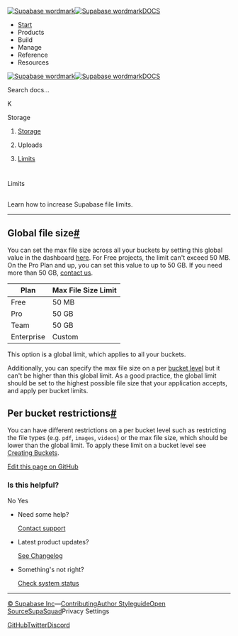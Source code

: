 [![Supabase wordmark](https://supabase.com/docs/_next/image?url=%2Fdocs%2Fsupabase-dark.svg&w=256&q=75&dpl=dpl_5BYG5BkQhU19GEfZfhcgAbeGcRQo)![Supabase wordmark](https://supabase.com/docs/_next/image?url=%2Fdocs%2Fsupabase-light.svg&w=256&q=75&dpl=dpl_5BYG5BkQhU19GEfZfhcgAbeGcRQo)DOCS](https://supabase.com/docs)

-   [Start](https://supabase.com/docs/guides/getting-started)
-   Products
-   Build
-   Manage
-   Reference
-   Resources

[![Supabase wordmark](https://supabase.com/docs/_next/image?url=%2Fdocs%2Fsupabase-dark.svg&w=256&q=75&dpl=dpl_5BYG5BkQhU19GEfZfhcgAbeGcRQo)![Supabase wordmark](https://supabase.com/docs/_next/image?url=%2Fdocs%2Fsupabase-light.svg&w=256&q=75&dpl=dpl_5BYG5BkQhU19GEfZfhcgAbeGcRQo)DOCS](https://supabase.com/docs)

Search docs...

K

Storage

1.  [Storage](https://supabase.com/docs/guides/storage)

3.  Uploads

5.  [Limits](https://supabase.com/docs/guides/storage/uploads/file-limits)

# 

Limits

## 

Learn how to increase Supabase file limits.

* * *

## Global file size[#](#global-file-size)

You can set the max file size across all your buckets by setting this global value in the dashboard [here](https://supabase.com/dashboard/project/_/settings/storage). For Free projects, the limit can't exceed 50 MB. On the Pro Plan and up, you can set this value to up to 50 GB. If you need more than 50 GB, [contact us](https://supabase.com/dashboard/support/new).

| Plan | Max File Size Limit |
| --- | --- |
| Free | 50 MB |
| Pro | 50 GB |
| Team | 50 GB |
| Enterprise | Custom |

This option is a global limit, which applies to all your buckets.

Additionally, you can specify the max file size on a per [bucket level](https://supabase.com/docs/guides/storage/buckets/creating-buckets#restricting-uploads) but it can't be higher than this global limit. As a good practice, the global limit should be set to the highest possible file size that your application accepts, and apply per bucket limits.

## Per bucket restrictions[#](#per-bucket-restrictions)

You can have different restrictions on a per bucket level such as restricting the file types (e.g. `pdf`, `images`, `videos`) or the max file size, which should be lower than the global limit. To apply these limit on a bucket level see [Creating Buckets](https://supabase.com/docs/guides/storage/buckets/creating-buckets#restricting-uploads).

[Edit this page on GitHub](https://github.com/supabase/supabase/blob/master/apps/docs/content/guides/storage/uploads/file-limits.mdx)

### Is this helpful?

No Yes

-   Need some help?
    
    [Contact support](https://supabase.com/support)
-   Latest product updates?
    
    [See Changelog](https://supabase.com/changelog)
-   Something's not right?
    
    [Check system status](https://status.supabase.com/)

* * *

[© Supabase Inc](https://supabase.com/)—[Contributing](https://github.com/supabase/supabase/blob/master/apps/docs/DEVELOPERS.md)[Author Styleguide](https://github.com/supabase/supabase/blob/master/apps/docs/CONTRIBUTING.md)[Open Source](https://supabase.com/open-source)[SupaSquad](https://supabase.com/supasquad)Privacy Settings

[GitHub](https://github.com/supabase/supabase)[Twitter](https://twitter.com/supabase)[Discord](https://discord.supabase.com/)